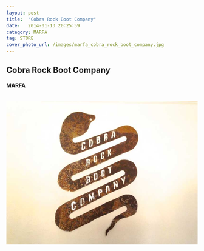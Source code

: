 ```yaml
---
layout: post
title:  "Cobra Rock Boot Company"
date:   2014-01-13 20:25:59
category: MARFA
tag: STORE
cover_photo_url: /images/marfa_cobra_rock_boot_company.jpg
---
```


<div class="section-title">
  <h2>Cobra Rock Boot Company</h2>
    <h4>MARFA</h4>
    <div class="divider-border"></div>
</div> 
<div class="column small-6">
    <p>
    </p>
<div class="column small-6">
    <img src="/images/marfa_cobra_rock_boot_company.jpg">
</div>   

